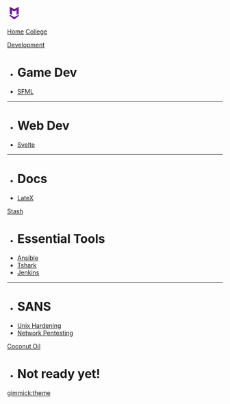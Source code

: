 [![MDlogo](img/mdlogo.png "MD Logo")](index.md)

[Home](home/index.md)
[College](college/index.md)

[Development]()

  * # Game Dev
  * [SFML]()
  ----
  * # Web Dev
  * [Svelte]()
  ----
  * # Docs
  * [LateX]()

[Stash]()

  * # Essential Tools
  * [Ansible]()
  * [Tshark]()
  * [Jenkins]()
  ----
  * # SANS
  * [Unix Hardening](.md)
  * [Network Pentesting](.md)

[Coconut Oil]()

  * # Not ready yet!
  
[gimmick:theme](readable)
